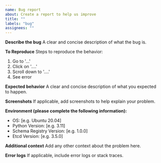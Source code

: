 ```yaml
---
name: Bug report
about: Create a report to help us improve
title: ""
labels: "bug"
assignees: ""
---
```


**Describe the bug**
A clear and concise description of what the bug is.

**To Reproduce**
Steps to reproduce the behavior:

1. Go to '...'
2. Click on '....'
3. Scroll down to '....'
4. See error

**Expected behavior**
A clear and concise description of what you expected to happen.

**Screenshots**
If applicable, add screenshots to help explain your problem.

**Environment (please complete the following information):**

- OS: [e.g. Ubuntu 20.04]
- Python Version: [e.g. 3.11]
- Schema Registry Version: [e.g. 1.0.0]
- Etcd Version: [e.g. 3.5.0]

**Additional context**
Add any other context about the problem here.

**Error logs**
If applicable, include error logs or stack traces.
